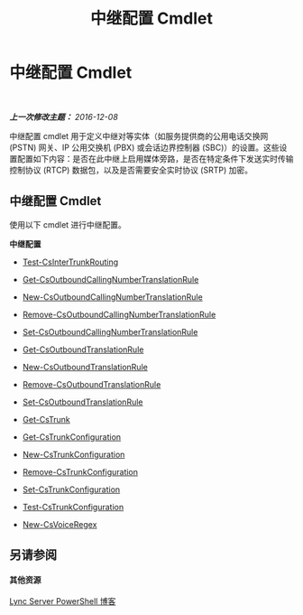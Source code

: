 ﻿---
title: 中继配置 Cmdlet
TOCTitle: 中继配置 Cmdlet
ms:assetid: 2c36b03a-b80f-4321-a448-6ba26b9357f8
ms:mtpsurl: https://technet.microsoft.com/zh-cn/library/Gg416489(v=OCS.15)
ms:contentKeyID: 49312355
ms.date: 12/10/2016
mtps_version: v=OCS.15
ms.translationtype: HT
---

# 中继配置 Cmdlet

 

_**上一次修改主题：** 2016-12-08_

中继配置 cmdlet 用于定义中继对等实体（如服务提供商的公用电话交换网 (PSTN) 网关、IP 公用交换机 (PBX) 或会话边界控制器 (SBC)）的设置。这些设置配置如下内容：是否在此中继上启用媒体旁路，是否在特定条件下发送实时传输控制协议 (RTCP) 数据包，以及是否需要安全实时协议 (SRTP) 加密。

## 中继配置 Cmdlet

使用以下 cmdlet 进行中继配置。

**中继配置**

  - [Test-CsInterTrunkRouting](test-csintertrunkrouting.md)

<!-- end list -->

  - [Get-CsOutboundCallingNumberTranslationRule](get-csoutboundcallingnumbertranslationrule.md)

  - [New-CsOutboundCallingNumberTranslationRule](new-csoutboundcallingnumbertranslationrule.md)

  - [Remove-CsOutboundCallingNumberTranslationRule](remove-csoutboundcallingnumbertranslationrule.md)

  - [Set-CsOutboundCallingNumberTranslationRule](set-csoutboundcallingnumbertranslationrule.md)

<!-- end list -->

  - [Get-CsOutboundTranslationRule](get-csoutboundtranslationrule.md)

  - [New-CsOutboundTranslationRule](new-csoutboundtranslationrule.md)

  - [Remove-CsOutboundTranslationRule](remove-csoutboundtranslationrule.md)

  - [Set-CsOutboundTranslationRule](set-csoutboundtranslationrule.md)

<!-- end list -->

  - [Get-CsTrunk](get-cstrunk.md)

<!-- end list -->

  - [Get-CsTrunkConfiguration](get-cstrunkconfiguration.md)

  - [New-CsTrunkConfiguration](new-cstrunkconfiguration.md)

  - [Remove-CsTrunkConfiguration](remove-cstrunkconfiguration.md)

  - [Set-CsTrunkConfiguration](set-cstrunkconfiguration.md)

  - [Test-CsTrunkConfiguration](test-cstrunkconfiguration.md)

<!-- end list -->

  - [New-CsVoiceRegex](new-csvoiceregex.md)

## 另请参阅

#### 其他资源

[Lync Server PowerShell 博客](http://go.microsoft.com/fwlink/?linkid=203150%26clcid=0x804)

